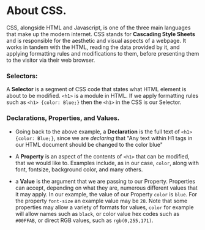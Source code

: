 # About CSS.

CSS, alongside HTML and Javascript, is one of the three main languages that make up the modern internet. CSS stands for **Cascading Style Sheets** and is responsible for the aesthetic and visual aspects of a webpage. It works in tandem with the HTML, reading the data provided by it, and applying formatting rules and modifications to them, before presenting them to the visitor via their web browser.

### Selectors:

A **Selector** is a segment of CSS code that states what HTML element is about to be modified. `<h1>` is a module in HTML. If we apply formatting rules such as 
`<h1> {color: Blue;}` then the `<h1>` in the CSS is our Selector.

### Declarations, Properties, and Values.

- Going back to the above example, a **Declaration** is the full text of `<h1> {color: Blue;}`, since we are *declaring* that "Any text within H1 tags in our HTML document should be changed to the color blue"

- A **Property** is an aspect of the contents of `<h1>` that can be modified, that we would like to. Examples include, as in our case, `color`, along with font, fontsize, background color, and many others.

- a **Value** is the argument that we are passing to our Property. Properties can accept, depending on what they are, numerous different values that it may apply. In our example, the value of our Property `color` is `blue`. For the property `font-size` an example value may be `28`. Note that some properties may allow a variety of formats for values, `color` for example will allow names such as `black`, or color value hex codes such as `#00FFAB`, or direct RGB values, such as `rgb(0,255,171)`.